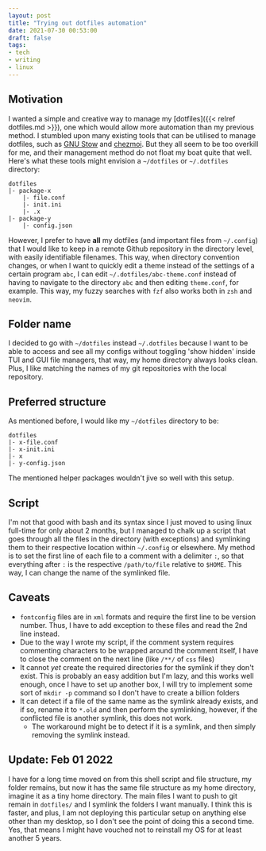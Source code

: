 ```yaml
---
layout: post
title: "Trying out dotfiles automation"
date: 2021-07-30 00:53:00
draft: false
tags:
- tech
- writing
- linux
---
```


## Motivation
I wanted a simple and creative way to manage my [dotfiles]({{< relref dotfiles.md >}}), one which would allow more automation than my previous method. I stumbled upon many existing tools that can be utilised to manage dotfiles, such as [GNU Stow](https://www.gnu.org/software/stow/) and [chezmoi](https://github.com/twpayne/chezmoi). But they all seem to be too overkill for me, and their management method do not float my boat quite that well. Here's what these tools might envision a `~/dotfiles` or `~/.dotfiles` directory:

```
dotfiles
|- package-x
    |- file.conf
    |- init.ini
    |- .x
|- package-y
    |- config.json
```

However, I prefer to have **all** my dotfiles (and important files from `~/.config`) that I would like to keep in a remote Github repository in the directory level, with easily identifiable filenames. This way, when directory convention changes, or when I want to quickly edit a theme instead of the settings of a certain program `abc`, I can edit `~/.dotfiles/abc-theme.conf` instead of having to navigate to the directory `abc` and then editing `theme.conf`, for example. This way, my fuzzy searches with `fzf` also works both in `zsh` and `neovim`.

## Folder name

I decided to go with `~/dotfiles` instead `~/.dotfiles` because I want to be able to access and see all my configs without toggling 'show hidden' inside TUI and GUI file managers, that way, my home directory always looks clean. Plus, I like matching the names of my git repositories with the local repository.

## Preferred structure

As mentioned before, I would like my `~/dotfiles` directory to be:

```
dotfiles
|- x-file.conf
|- x-init.ini
|- x
|- y-config.json
```

The mentioned helper packages wouldn't jive so well with this setup.

## Script

I'm not that good with bash and its syntax since I just moved to using linux full-time for only about 2 months, but I managed to chalk up a script that goes through all the files in the directory (with exceptions) and symlinking them to their respective location within `~/.config` or elsewhere. My method is to set the first line of each file to a comment with a delimiter `:`, so that everything after `:` is the respective `/path/to/file` relative to `$HOME`. This way, I can change the name of the symlinked file.

## Caveats

- `fontconfig` files are in `xml` formats and require the first line to be version number. Thus, I have to add exception to these files and read the 2nd line instead.
- Due to the way I wrote my script, if the comment system requires commenting characters to be wrapped around the comment itself, I have to close the comment on the next line (like `/**/` of `css` files)
- It cannot *yet* create the required directories for the symlink if they don't exist. This is probably an easy addition but I'm lazy, and this works well enough, once I have to set up another box, I will try to implement some sort of `mkdir -p` command so I don't have to create a billion folders
- It can detect if a file of the same name as the symlink already exists, and if so, rename it to `*.old` and then perform the symlinking, however, if the conflicted file is another symlink, this does not work.
    - The workaround might be to detect if it is a symlink, and then simply removing the symlink instead.

## Update: Feb 01 2022

I have for a long time moved on from this shell script and file structure, my
  folder remains, but now it has the same file structure as my home directory,
  imagine it as a tiny home directory. The main files I want to push to git
  remain in `dotfiles/` and I symlink the folders I want manually. I think this
  is faster, and plus, I am not deploying this particular setup on anything
  else other than my desktop, so I don't see the point of doing this a second
  time. Yes, that means I might have vouched not to reinstall my OS for at
  least another 5 years.

